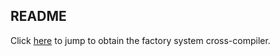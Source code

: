 ## README

Click [here](https://mega.nz/fm/2kI2Vbwa) to jump to obtain the factory system cross-compiler.







